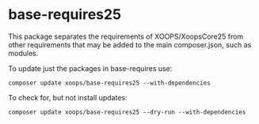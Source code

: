 base-requires25
===============

This package separates the requirements of XOOPS/XoopsCore25 from other requirements that may be added to the main composer.json, such as modules.

To update just the packages in base-requires use:

    composer update xoops/base-requires25 --with-dependencies

To check for, but not install updates:

    composer update xoops/base-requires25 --dry-run --with-dependencies
